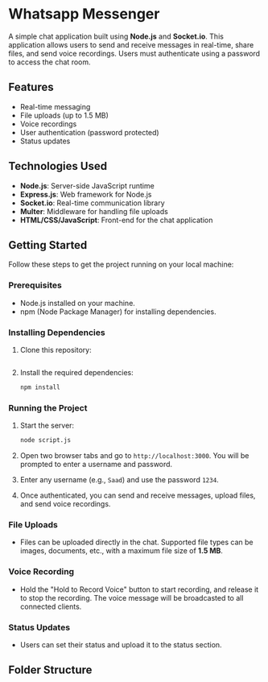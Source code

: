 # Whatsapp Messenger

A simple chat application built using **Node.js** and **Socket.io**. This application allows users to send and receive messages in real-time, share files, and send voice recordings. Users must authenticate using a password to access the chat room.

## Features

- Real-time messaging
- File uploads (up to 1.5 MB)
- Voice recordings
- User authentication (password protected)
- Status updates

## Technologies Used

- **Node.js**: Server-side JavaScript runtime
- **Express.js**: Web framework for Node.js
- **Socket.io**: Real-time communication library
- **Multer**: Middleware for handling file uploads
- **HTML/CSS/JavaScript**: Front-end for the chat application

## Getting Started

Follow these steps to get the project running on your local machine:

### Prerequisites

- Node.js installed on your machine.
- npm (Node Package Manager) for installing dependencies.

### Installing Dependencies

1. Clone this repository:

   ```bash https://github.com/Saadnadeem07/Client-Server-Computer-Networks-Project.git

   ```

2. Install the required dependencies:
   ```bash
   npm install
   ```

### Running the Project

1. Start the server:

   ```bash
   node script.js
   ```

2. Open two browser tabs and go to `http://localhost:3000`. You will be prompted to enter a username and password.

3. Enter any username (e.g., `Saad`) and use the password `1234`.

4. Once authenticated, you can send and receive messages, upload files, and send voice recordings.

### File Uploads

- Files can be uploaded directly in the chat. Supported file types can be images, documents, etc., with a maximum file size of **1.5 MB**.

### Voice Recording

- Hold the "Hold to Record Voice" button to start recording, and release it to stop the recording. The voice message will be broadcasted to all connected clients.

### Status Updates

- Users can set their status and upload it to the status section.

## Folder Structure
